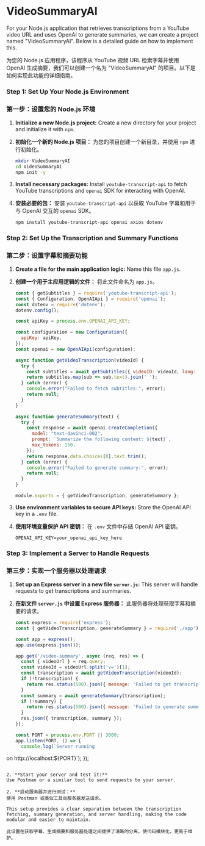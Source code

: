 # VideoSummaryAI 
For your Node.js application that retrieves transcriptions from a YouTube video URL and uses OpenAI to generate summaries, we can create a project named "VideoSummaryAI". Below is a detailed guide on how to implement this.

为您的 Node.js 应用程序，该程序从 YouTube 视频 URL 检索字幕并使用 OpenAI 生成摘要，我们可以创建一个名为 "VideoSummaryAI" 的项目。以下是如何实现此功能的详细指南。

### Step 1: Set Up Your Node.js Environment
### 第一步：设置您的 Node.js 环境

1. **Initialize a new Node.js project:**
   Create a new directory for your project and initialize it with `npm`.

1. **初始化一个新的 Node.js 项目：**
   为您的项目创建一个新目录，并使用 `npm` 进行初始化。

   ```bash
   mkdir VideoSummaryAI
   cd VideoSummaryAI
   npm init -y
   ```

2. **Install necessary packages:**
   Install `youtube-transcript-api` to fetch YouTube transcriptions and `openai` SDK for interacting with OpenAI.

2. **安装必要的包：**
   安装 `youtube-transcript-api` 以获取 YouTube 字幕和用于与 OpenAI 交互的 `openai` SDK。

   ```bash
   npm install youtube-transcript-api openai axios dotenv
   ```

### Step 2: Set Up the Transcription and Summary Functions
### 第二步：设置字幕和摘要功能

1. **Create a file for the main application logic:**
   Name this file `app.js`.

1. **创建一个用于主应用逻辑的文件：**
   将此文件命名为 `app.js`。

   ```javascript
   const { getSubtitles } = require('youtube-transcript-api');
   const { Configuration, OpenAIApi } = require('openai');
   const dotenv = require('dotenv');
   dotenv.config();

   const apiKey = process.env.OPENAI_API_KEY;

   const configuration = new Configuration({
     apiKey: apiKey,
   });
   const openai = new OpenAIApi(configuration);

   async function getVideoTranscription(videoId) {
     try {
       const subtitles = await getSubtitles({ videoID: videoId, lang: 'en' });
       return subtitles.map(sub => sub.text).join(' ');
     } catch (error) {
       console.error("Failed to fetch subtitles:", error);
       return null;
     }
   }

   async function generateSummary(text) {
     try {
       const response = await openai.createCompletion({
         model: "text-davinci-002",
         prompt: `Summarize the following content: ${text}`,
         max_tokens: 150,
       });
       return response.data.choices[0].text.trim();
     } catch (error) {
       console.error("Failed to generate summary:", error);
       return null;
     }
   }

   module.exports = { getVideoTranscription, generateSummary };
   ```

2. **Use environment variables to secure API keys:**
   Store the OpenAI API key in a `.env` file.

2. **使用环境变量保护 API 密钥：**
   在 `.env` 文件中存储 OpenAI API 密钥。

   ```
   OPENAI_API_KEY=your_openai_api_key_here
   ```

### Step 3: Implement a Server to Handle Requests
### 第三步：实现一个服务器以处理请求

1. **Set up an Express server in a new file `server.js`:**
   This server will handle requests to get transcriptions and summaries.

1. **在新文件 `server.js` 中设置 Express 服务器：**
   此服务器将处理获取字幕和摘要的请求。

   ```javascript
   const express = require('express');
   const { getVideoTranscription, generateSummary } = require('./app');

   const app = express();
   app.use(express.json());

   app.get('/video-summary', async (req, res) => {
     const { videoUrl } = req.query;
     const videoId = videoUrl.split('v=')[1];
     const transcription = await getVideoTranscription(videoId);
     if (!transcription) {
       return res.status(500).json({ message: 'Failed to get transcription' });
     }
     const summary = await generateSummary(transcription);
     if (!summary) {
       return res.status(500).json({ message: 'Failed to generate summary' });
     }
     res.json({ transcription, summary });
   });

   const PORT = process.env.PORT || 3000;
   app.listen(PORT, () => {
     console.log(`Server running

 on http://localhost:${PORT}`);
   });
   ```

2. **Start your server and test it:**
   Use Postman or a similar tool to send requests to your server.

2. **启动服务器并进行测试：**
   使用 Postman 或类似工具向服务器发送请求。

This setup provides a clear separation between the transcription fetching, summary generation, and server handling, making the code modular and easier to maintain.

此设置在获取字幕、生成摘要和服务器处理之间提供了清晰的分离，使代码模块化，更易于维护。
